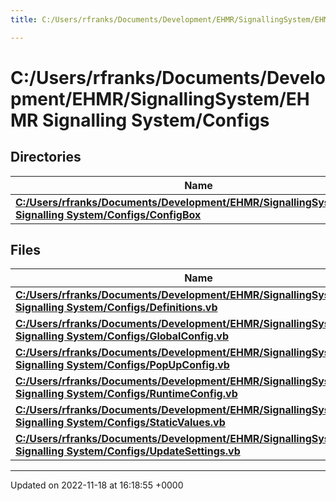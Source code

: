 ```yaml
---
title: C:/Users/rfranks/Documents/Development/EHMR/SignallingSystem/EHMR Signalling System/Configs

---
```


# C:/Users/rfranks/Documents/Development/EHMR/SignallingSystem/EHMR Signalling System/Configs



## Directories

| Name           |
| -------------- |
| **[C:/Users/rfranks/Documents/Development/EHMR/SignallingSystem/EHMR Signalling System/Configs/ConfigBox](/SignallingSystem-doc/mainsystem/Files/dir_595c56e507eac15fe72ef685bde9a1f3/#dir-c:/users/rfranks/documents/development/ehmr/signallingsystem/ehmr-signalling-system/configs/configbox)**  |

## Files

| Name           |
| -------------- |
| **[C:/Users/rfranks/Documents/Development/EHMR/SignallingSystem/EHMR Signalling System/Configs/Definitions.vb](/SignallingSystem-doc/mainsystem/Files/Definitions_8vb/#file-definitions.vb)**  |
| **[C:/Users/rfranks/Documents/Development/EHMR/SignallingSystem/EHMR Signalling System/Configs/GlobalConfig.vb](/SignallingSystem-doc/mainsystem/Files/GlobalConfig_8vb/#file-globalconfig.vb)**  |
| **[C:/Users/rfranks/Documents/Development/EHMR/SignallingSystem/EHMR Signalling System/Configs/PopUpConfig.vb](/SignallingSystem-doc/mainsystem/Files/PopUpConfig_8vb/#file-popupconfig.vb)**  |
| **[C:/Users/rfranks/Documents/Development/EHMR/SignallingSystem/EHMR Signalling System/Configs/RuntimeConfig.vb](/SignallingSystem-doc/mainsystem/Files/RuntimeConfig_8vb/#file-runtimeconfig.vb)**  |
| **[C:/Users/rfranks/Documents/Development/EHMR/SignallingSystem/EHMR Signalling System/Configs/StaticValues.vb](/SignallingSystem-doc/mainsystem/Files/StaticValues_8vb/#file-staticvalues.vb)**  |
| **[C:/Users/rfranks/Documents/Development/EHMR/SignallingSystem/EHMR Signalling System/Configs/UpdateSettings.vb](/SignallingSystem-doc/mainsystem/Files/UpdateSettings_8vb/#file-updatesettings.vb)**  |






-------------------------------

Updated on 2022-11-18 at 16:18:55 +0000
